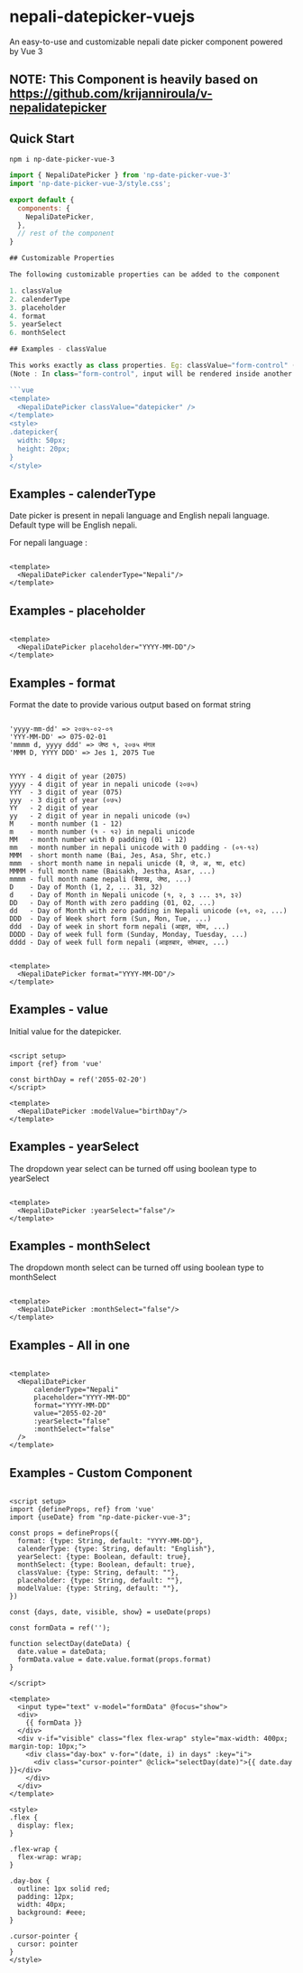 # nepali-datepicker-vuejs

An easy-to-use and customizable nepali date picker component powered by Vue 3

## NOTE: This Component is heavily based on https://github.com/krijanniroula/v-nepalidatepicker

## Quick Start

```
npm i np-date-picker-vue-3
```

``` javascript
import { NepaliDatePicker } from 'np-date-picker-vue-3'
import 'np-date-picker-vue-3/style.css';

export default {
  components: {
    NepaliDatePicker,
  },
  // rest of the component
}

## Customizable Properties

The following customizable properties can be added to the component

1. classValue
2. calenderType
3. placeholder
4. format
5. yearSelect
6. monthSelect

## Examples - classValue

This works exactly as class properties. Eg: classValue="form-control" (boostrap class)
(Note : In class="form-control", input will be rendered inside another input.)

```vue
<template>
  <NepaliDatePicker classValue="datepicker" />
</template>
<style>
.datepicker{
  width: 50px;
  height: 20px;
}
</style>
```

## Examples - calenderType

Date picker is present in nepali language and English nepali language. Default type will be English nepali.

For nepali language :

```vue

<template>
  <NepaliDatePicker calenderType="Nepali"/>
</template>

```

## Examples - placeholder

```vue

<template>
  <NepaliDatePicker placeholder="YYYY-MM-DD"/>
</template>

```

## Examples - format

Format the date to provide various output based on format string

```vue

'yyyy-mm-dd' => २०७५-०२-०१
'YYY-MM-DD' => 075-02-01
'mmmm d, yyyy ddd' => जेष्ठ १, २०७५ मंगल
'MMM D, YYYY DDD' => Jes 1, 2075 Tue

```

```vue

YYYY - 4 digit of year (2075)
yyyy - 4 digit of year in nepali unicode (२०७५)
YYY  - 3 digit of year (075)
yyy  - 3 digit of year (०७५)
YY   - 2 digit of year
yy   - 2 digit of year in nepali unicode (७५)
M    - month number (1 - 12)
m    - month number (१ - १२) in nepali unicode
MM   - month number with 0 padding (01 - 12)
mm   - month number in nepali unicode with 0 padding - (०१-१२)
MMM  - short month name (Bai, Jes, Asa, Shr, etc.)
mmm  - short month name in nepali unicde (ब‍ै, जे, अ, श्रा, etc)
MMMM - full month name (Baisakh, Jestha, Asar, ...)
mmmm - full month name nepali (बैसाख, जेष्ठ, ...)
D    - Day of Month (1, 2, ... 31, 32)
d    - Day of Month in Nepali unicode (१, २, ३ ... ३१, ३२)
DD   - Day of Month with zero padding (01, 02, ...)
dd   - Day of Month with zero padding in Nepali unicode (०१, ०२, ...)
DDD  - Day of Week short form (Sun, Mon, Tue, ...)
ddd  - Day of week in short form nepali (आइत, सोम, ...)
DDDD - Day of week full form (Sunday, Monday, Tuesday, ...)
dddd - Day of week full form nepali (आइतबार, सोमबार, ...)

```

```vue

<template>
  <NepaliDatePicker format="YYYY-MM-DD"/>
</template>

```

## Examples - value

Initial value for the datepicker.

```vue

<script setup>
import {ref} from 'vue'

const birthDay = ref('2055-02-20')
</script>

<template>
  <NepaliDatePicker :modelValue="birthDay"/>
</template>

```

## Examples - yearSelect

The dropdown year select can be turned off using boolean type to yearSelect

```vue

<template>
  <NepaliDatePicker :yearSelect="false"/>
</template>

```

## Examples - monthSelect

The dropdown month select can be turned off using boolean type to monthSelect

```vue

<template>
  <NepaliDatePicker :monthSelect="false"/>
</template>

```

## Examples - All in one

```vue

<template>
  <NepaliDatePicker
      calenderType="Nepali"
      placeholder="YYYY-MM-DD"
      format="YYYY-MM-DD"
      value="2055-02-20"
      :yearSelect="false"
      :monthSelect="false"
  />
</template>

```

## Examples - Custom Component

```vue

<script setup>
import {defineProps, ref} from 'vue'
import {useDate} from "np-date-picker-vue-3";

const props = defineProps({
  format: {type: String, default: "YYYY-MM-DD"},
  calenderType: {type: String, default: "English"},
  yearSelect: {type: Boolean, default: true},
  monthSelect: {type: Boolean, default: true},
  classValue: {type: String, default: ""},
  placeholder: {type: String, default: ""},
  modelValue: {type: String, default: ""},
})

const {days, date, visible, show} = useDate(props)

const formData = ref('');

function selectDay(dateData) {
  date.value = dateData;
  formData.value = date.value.format(props.format)
}

</script>

<template>
  <input type="text" v-model="formData" @focus="show">
  <div>
    {{ formData }}
  </div>
  <div v-if="visible" class="flex flex-wrap" style="max-width: 400px; margin-top: 10px;">
    <div class="day-box" v-for="(date, i) in days" :key="i">
      <div class="cursor-pointer" @click="selectDay(date)">{{ date.day }}</div>
    </div>
  </div>
</template>

<style>
.flex {
  display: flex;
}

.flex-wrap {
  flex-wrap: wrap;
}

.day-box {
  outline: 1px solid red;
  padding: 12px;
  width: 40px;
  background: #eee;
}

.cursor-pointer {
  cursor: pointer
}
</style>

```
